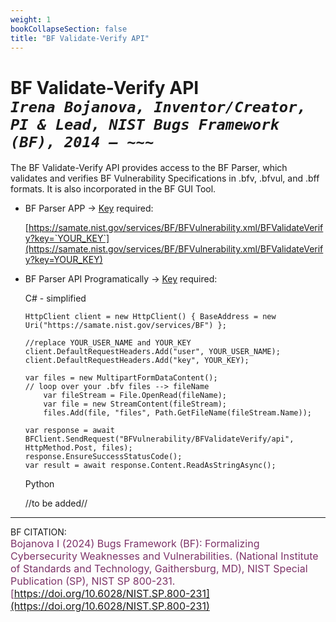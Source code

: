 ```yaml
---
weight: 1
bookCollapseSection: false
title: "BF Validate-Verify API"
---
```


<!-- Google tag (gtag.js) -->
<script async src="https://www.googletagmanager.com/gtag/js?id=G-PJ364XPP9F"></script>
<script>
  window.dataLayer = window.dataLayer || [];
  function gtag(){dataLayer.push(arguments);}
  gtag('js', new Date());

  gtag('config', 'G-PJ364XPP9F');
</script>

# BF Validate-Verify API <br/>_`Irena Bojanova, Inventor/Creator, PI & Lead, NIST Bugs Framework (BF), 2014 – ~~~`_

The BF Validate-Verify API provides access to the BF Parser, which validates and verifies BF Vulnerability Specifications in .bfv, .bfvul, and .bff formats. It is also incorporated in the BF GUI Tool.

- BF Parser APP &rarr; [Key](https://forms.gle/SRZyva5Vn1i4dQQ2A) required:

  [https://samate.nist.gov/services/BF/BFVulnerability.xml/BFValidateVerify?key=`YOUR_KEY`](https://samate.nist.gov/services/BF/BFVulnerability.xml/BFValidateVerify?key=YOUR_KEY)<br/>

- BF Parser API Programatically &rarr; [Key](https://forms.gle/SRZyva5Vn1i4dQQ2A) required: <br/>
        
  C# - simplified
        
      HttpClient client = new HttpClient() { BaseAddress = new Uri("https://samate.nist.gov/services/BF") };

      //replace YOUR_USER_NAME and YOUR_KEY
      client.DefaultRequestHeaders.Add("user", YOUR_USER_NAME);
      client.DefaultRequestHeaders.Add("key", YOUR_KEY);

      var files = new MultipartFormDataContent();
      // loop over your .bfv files --> fileName
          var fileStream = File.OpenRead(fileName);
          var file = new StreamContent(fileStream);
          files.Add(file, "files", Path.GetFileName(fileStream.Name));      

      var response = await BFClient.SendRequest("BFVulnerability/BFValidateVerify/api", HttpMethod.Post, files);
      response.EnsureSuccessStatusCode();
      var result = await response.Content.ReadAsStringAsync();

  Python
      
    //to be added//
_________________________________

BF CITATION: <br/>
<l style="font-size: 16px; color: #7D3368"> Bojanova I (2024) Bugs Framework (BF): Formalizing Cybersecurity Weaknesses and Vulnerabilities. (National Institute of Standards and Technology, Gaithersburg, MD), NIST Special Publication (SP), NIST SP 800-231. [https://doi.org/10.6028/NIST.SP.800-231](https://doi.org/10.6028/NIST.SP.800-231)</l>  <br/>
